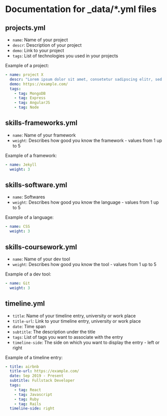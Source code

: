 # Documentation for _data/*.yml files

## projects.yml

* `name`: Name of your project
* `descr`: Description of your project
* `demo`: Link to your project
* `tags`: List of technologies you used in your projects

Example of a project:

```yml
- name: project X
  descr: "Lorem ipsum dolor sit amet, consetetur sadipscing elitr, sed diam nonumy eirmod tempor invidunt ut labore et dolore magna aliquyam erat, sed diam voluptua. At vero eos et accusam et justo duo dolores et ea rebum. Stet clita kasd gubergren, no sea takimata sanctus est Lorem ipsum dolor sit amet. Lorem ipsum dolor sit amet, consetetur sadipscing elitr, sed diam"
  demo: https://example.com/
  tags:
    - tag: MongoDB
    - tag: Express
    - tag: AngularJS
    - tag: Node
```

## skills-frameworks.yml

* `name`: Name of your framework
* `weight`: Describes how good you know the framework - values from 1 up to 5

Example of a framework:

```yml
- name: Jekyll
  weight: 3
```

## skills-software.yml

* `name`: Softwares
* `weight`: Describes how good you know the language - values from 1 up to 5

Example of a language:

```yml
- name: CSS
  weight: 3
```

## skills-coursework.yml

* `name`: Name of your dev tool
* `weight`: Describes how good you know the tool - values from 1 up to 5

Example of a dev tool:

```yml
- name: Git
  weight: 3
```

## timeline.yml

* `title`: Name of your timeline entry, university or work place
* `title-url`: Link to your timeline entry, university or work place
* `date`: Time span
* `subtitle`: The description under the title
* `tags`: List of tags you want to associate with the entry
* `timeline-side`: The side on which you want to display the entry - left or right

Example of a timeline entry:

```yml
- title: airbnb
  title-url: https://example.com/
  date: Sep 2019 - Present
  subtitle: Fullstack Developer
  tags:
    - tag: React
    - tag: Javascript
    - tag: Ruby
    - tag: Rails
  timeline-side: right
```

